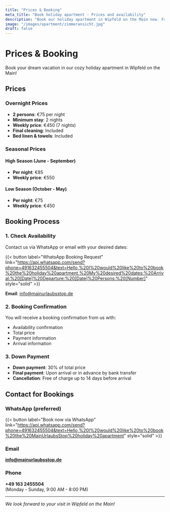 ```yaml
---
title: "Prices & Booking"
meta_title: "Book holiday apartment - Prices and availability"
description: "Book our holiday apartment in Wipfeld on the Main now. Fair prices, easy booking via WhatsApp or email."
image: "/images/apartment/zimmeransicht.jpg"
draft: false
---
```


# Prices & Booking

Book your dream vacation in our cozy holiday apartment in Wipfeld on the Main!

## Prices

### Overnight Prices
- **2 persons**: €75 per night
- **Minimum stay**: 2 nights
- **Weekly price**: €450 (7 nights)
- **Final cleaning**: Included
- **Bed linen & towels**: Included

### Seasonal Prices

#### High Season (June - September)
- **Per night**: €85
- **Weekly price**: €550

#### Low Season (October - May)
- **Per night**: €75
- **Weekly price**: €450

## Booking Process

### 1. Check Availability
Contact us via WhatsApp or email with your desired dates:

{{< button label="WhatsApp Booking Request" link="https://api.whatsapp.com/send?phone=491632455504&text=Hello,%20I%20would%20like%20to%20book%20the%20holiday%20apartment.%20My%20desired%20dates:%20Arrival:%20[Date]%20Departure:%20[Date]%20Persons:%20[Number]" style="solid" >}}

**Email**: info@mainurlaubsstop.de

### 2. Booking Confirmation
You will receive a booking confirmation from us with:
- Availability confirmation
- Total price
- Payment information
- Arrival information

### 3. Down Payment
- **Down payment**: 30% of total price
- **Final payment**: Upon arrival or in advance by bank transfer
- **Cancellation**: Free of charge up to 14 days before arrival

## Contact for Bookings

### WhatsApp (preferred)
{{< button label="Book now via WhatsApp" link="https://api.whatsapp.com/send?phone=491632455504&text=Hello,%20I%20would%20like%20to%20book%20the%20MainUrlaubsStop%20holiday%20apartment" style="solid" >}}

### Email
**info@mainurlaubsstop.de**

### Phone
**+49 163 2455504**  
(Monday - Sunday, 9:00 AM - 8:00 PM)

---

*We look forward to your visit in Wipfeld on the Main!*